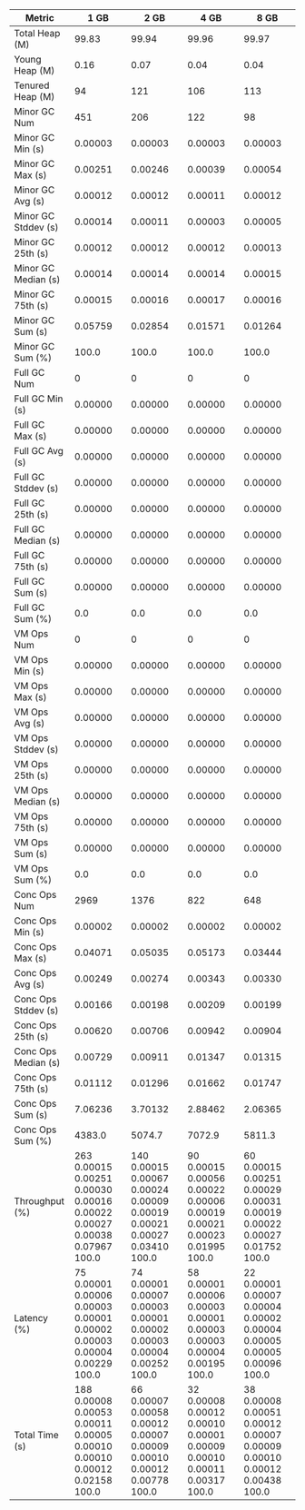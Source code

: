 | Metric | 1 GB | 2 GB | 4 GB | 8 GB |
|------|----|----|----|----|
| Total Heap (M) | 99.83 | 99.94 | 99.96 | 99.97 |
| Young Heap (M) | 0.16 | 0.07 | 0.04 | 0.04 |
| Tenured Heap (M) | 94 | 121 | 106 | 113 |
| Minor GC Num | 451 | 206 | 122 | 98 |
| Minor GC Min (s) | 0.00003 | 0.00003 | 0.00003 | 0.00003 |
| Minor GC Max (s) | 0.00251 | 0.00246 | 0.00039 | 0.00054 |
| Minor GC Avg (s) | 0.00012 | 0.00012 | 0.00011 | 0.00012 |
| Minor GC Stddev (s) | 0.00014 | 0.00011 | 0.00003 | 0.00005 |
| Minor GC 25th (s) | 0.00012 | 0.00012 | 0.00012 | 0.00013 |
| Minor GC Median (s) | 0.00014 | 0.00014 | 0.00014 | 0.00015 |
| Minor GC 75th (s) | 0.00015 | 0.00016 | 0.00017 | 0.00016 |
| Minor GC Sum (s) | 0.05759 | 0.02854 | 0.01571 | 0.01264 |
| Minor GC Sum (%) | 100.0 | 100.0 | 100.0 | 100.0 |
| Full GC Num | 0 | 0 | 0 | 0 |
| Full GC Min (s) | 0.00000 | 0.00000 | 0.00000 | 0.00000 |
| Full GC Max (s) | 0.00000 | 0.00000 | 0.00000 | 0.00000 |
| Full GC Avg (s) | 0.00000 | 0.00000 | 0.00000 | 0.00000 |
| Full GC Stddev (s) | 0.00000 | 0.00000 | 0.00000 | 0.00000 |
| Full GC 25th (s) | 0.00000 | 0.00000 | 0.00000 | 0.00000 |
| Full GC Median (s) | 0.00000 | 0.00000 | 0.00000 | 0.00000 |
| Full GC 75th (s) | 0.00000 | 0.00000 | 0.00000 | 0.00000 |
| Full GC Sum (s) | 0.00000 | 0.00000 | 0.00000 | 0.00000 |
| Full GC Sum (%) | 0.0 | 0.0 | 0.0 | 0.0 |
| VM Ops Num | 0 | 0 | 0 | 0 |
| VM Ops Min (s) | 0.00000 | 0.00000 | 0.00000 | 0.00000 |
| VM Ops Max (s) | 0.00000 | 0.00000 | 0.00000 | 0.00000 |
| VM Ops Avg (s) | 0.00000 | 0.00000 | 0.00000 | 0.00000 |
| VM Ops Stddev (s) | 0.00000 | 0.00000 | 0.00000 | 0.00000 |
| VM Ops 25th (s) | 0.00000 | 0.00000 | 0.00000 | 0.00000 |
| VM Ops Median (s) | 0.00000 | 0.00000 | 0.00000 | 0.00000 |
| VM Ops 75th (s) | 0.00000 | 0.00000 | 0.00000 | 0.00000 |
| VM Ops Sum (s) | 0.00000 | 0.00000 | 0.00000 | 0.00000 |
| VM Ops Sum (%) | 0.0 | 0.0 | 0.0 | 0.0 |
| Conc Ops Num | 2969 | 1376 | 822 | 648 |
| Conc Ops Min (s) | 0.00002 | 0.00002 | 0.00002 | 0.00002 |
| Conc Ops Max (s) | 0.04071 | 0.05035 | 0.05173 | 0.03444 |
| Conc Ops Avg (s) | 0.00249 | 0.00274 | 0.00343 | 0.00330 |
| Conc Ops Stddev (s) | 0.00166 | 0.00198 | 0.00209 | 0.00199 |
| Conc Ops 25th (s) | 0.00620 | 0.00706 | 0.00942 | 0.00904 |
| Conc Ops Median (s) | 0.00729 | 0.00911 | 0.01347 | 0.01315 |
| Conc Ops 75th (s) | 0.01112 | 0.01296 | 0.01662 | 0.01747 |
| Conc Ops Sum (s) | 7.06236 | 3.70132 | 2.88462 | 2.06365 |
| Conc Ops Sum (%) | 4383.0 | 5074.7 | 7072.9 | 5811.3 |
| Throughput (%) | 263	0.00015	0.00251	0.00030	0.00016	0.00022	0.00027	0.00038	0.07967	100.0 | 140	0.00015	0.00067	0.00024	0.00009	0.00019	0.00021	0.00027	0.03410	100.0 | 90	0.00015	0.00056	0.00022	0.00006	0.00019	0.00021	0.00023	0.01995	100.0 | 60	0.00015	0.00251	0.00029	0.00031	0.00019	0.00022	0.00027	0.01752	100.0 |
| Latency (%) | 75	0.00001	0.00006	0.00003	0.00001	0.00002	0.00003	0.00004	0.00229	100.0 | 74	0.00001	0.00007	0.00003	0.00001	0.00002	0.00003	0.00004	0.00252	100.0 | 58	0.00001	0.00006	0.00003	0.00001	0.00003	0.00003	0.00004	0.00195	100.0 | 22	0.00001	0.00007	0.00004	0.00002	0.00004	0.00005	0.00005	0.00096	100.0 |
| Total Time (s) | 188	0.00008	0.00053	0.00011	0.00005	0.00010	0.00010	0.00012	0.02158	100.0 | 66	0.00007	0.00058	0.00012	0.00007	0.00009	0.00010	0.00012	0.00778	100.0 | 32	0.00008	0.00012	0.00010	0.00001	0.00009	0.00010	0.00011	0.00317	100.0 | 38	0.00008	0.00051	0.00012	0.00007	0.00009	0.00010	0.00012	0.00438	100.0 |
